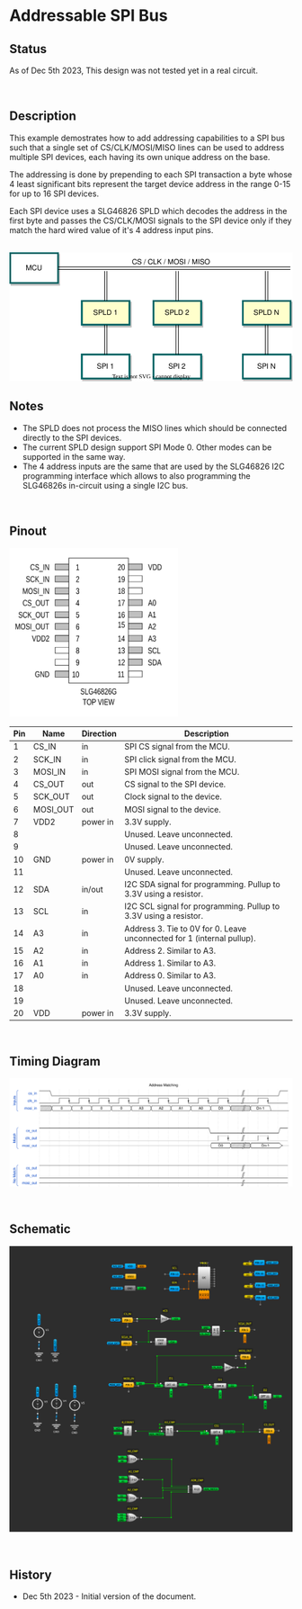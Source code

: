 # Addressable SPI Bus

## Status

As of Dec 5th 2023, This design was not tested yet in a real circuit.

<br>

## Description

This example demostrates how to add addressing capabilities to a SPI bus such that a single set of CS/CLK/MOSI/MISO lines can be used to address multiple SPI devices, each having its own unique address on the base.

The addressing is done by prepending to each SPI transaction a byte whose 4 least significant bits represent the target device address in the range 0-15 for up to 16 SPI devices.

Each SPI device uses a SLG46826 SPLD which decodes the address in the first byte and passes the CS/CLK/MOSI signals to the SPI device only if they match the hard wired value of it's 4 address input pins.

<br>

<img src="./block_diagram.svg"  />

<br>

## Notes

- The SPLD does not process the MISO lines which should be connected directly to the SPI devices.
- The current SPLD design support SPI Mode 0. Other modes can be supported in the same way.
- The 4 address inputs are the same that are used by the SLG46826 I2C programming interface which allows to also programming the SLG46826s in-circuit using a single I2C bus.

<br>

## Pinout

<img src="./pinout.svg" width=300 />

<br>

| Pin | Name     | Direction | Description                                                            |
|-----|----------|-----------|------------------------------------------------------------------------|
| 1   | CS_IN    | in        | SPI CS signal from the MCU.                                            |
| 2   | SCK_IN   | in        | SPI click signal from the MCU.                                         |
| 3   | MOSI_IN  | in        | SPI MOSI signal from the MCU.                                          |
| 4   | CS_OUT   | out       | CS signal to the SPI device.                                           |
| 5   | SCK_OUT  | out       | Clock signal to the device.                                            |
| 6   | MOSI_OUT | out       | MOSI signal to the device.                                             |
| 7   | VDD2     | power in  | 3.3V supply.                                                           |
| 8   |          |           | Unused. Leave unconnected.                                             |
| 9   |          |           | Unused. Leave unconnected.                                             |
| 10  | GND      | power in  | 0V supply.                                                             |
| 11  |          |           | Unused. Leave unconnected.                                             |
| 12  | SDA      | in/out    | I2C SDA signal for programming. Pullup to 3.3V using a resistor.       |
| 13  | SCL      | in        | I2C SCL signal for programming. Pullup to 3.3V using a resistor.       |
| 14  | A3       | in        | Address 3. Tie to 0V for 0. Leave unconnected for 1 (internal pullup). |
| 15  | A2       | in        | Address 2. Similar to A3.                                              |
| 16  | A1       | in        | Address 1. Similar to A3.                                              |
| 17  | A0       | in        | Address 0. Similar to A3.                                              |
| 18  |          |           | Unused. Leave unconnected.                                             |
| 19  |          |           | Unused. Leave unconnected.                                             |
| 20  | VDD      | power in  | 3.3V supply.                                                           |

<br>

## Timing Diagram

![](./timing_diagram.svg)

<br>

## Schematic

![Mach](./schematic.png)

<br>

## History

- Dec 5th 2023 - Initial version of the document.
